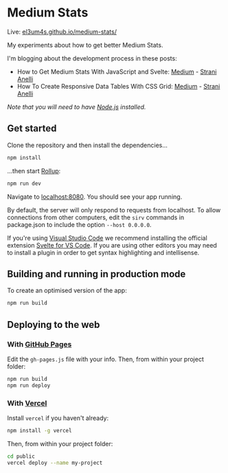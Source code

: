 # Medium Stats

Live: [el3um4s.github.io/medium-stats/](https://el3um4s.github.io/medium-stats/)

My experiments about how to get better Medium Stats.

I'm blogging about the development process in these posts:

- How to Get Medium Stats With JavaScript and Svelte: [Medium](https://javascript.plainenglish.io/how-to-get-medium-stats-with-javascript-and-svelte-part-1-a1d08b96799e) - [Strani Anelli](https://blog.stranianelli.com/medium-stats-with-javascript-and-svelte-part-1/)
- How To Create Responsive Data Tables With CSS Grid: [Medium](https://betterprogramming.pub/how-to-create-responsive-data-tables-with-css-grid-9e0a37394450) - [Strani Anelli](https://blog.stranianelli.com/how-to-create-responsive-data-tables-with-css-grid/)

_Note that you will need to have [Node.js](https://nodejs.org) installed._

## Get started

Clone the repository and then install the dependencies...

```bash
npm install
```

...then start [Rollup](https://rollupjs.org):

```bash
npm run dev
```

Navigate to [localhost:8080](http://localhost:8080). You should see your app running.

By default, the server will only respond to requests from localhost. To allow connections from other computers, edit the `sirv` commands in package.json to include the option `--host 0.0.0.0`.

If you're using [Visual Studio Code](https://code.visualstudio.com/) we recommend installing the official extension [Svelte for VS Code](https://marketplace.visualstudio.com/items?itemName=svelte.svelte-vscode). If you are using other editors you may need to install a plugin in order to get syntax highlighting and intellisense.

## Building and running in production mode

To create an optimised version of the app:

```bash
npm run build
```

## Deploying to the web

### With [GitHub Pages](https://pages.github.com/)

Edit the `gh-pages.js` file with your info. Then, from within your project folder:

```bash
npm run build
npm run deploy
```

### With [Vercel](https://vercel.com)

Install `vercel` if you haven't already:

```bash
npm install -g vercel
```

Then, from within your project folder:

```bash
cd public
vercel deploy --name my-project
```
